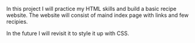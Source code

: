 In this project I will practice my HTML skills and
build a basic recipe website.
The website will consist of maind index page with links and few recipies. 

In the future I will revisit it to style it up with CSS.
